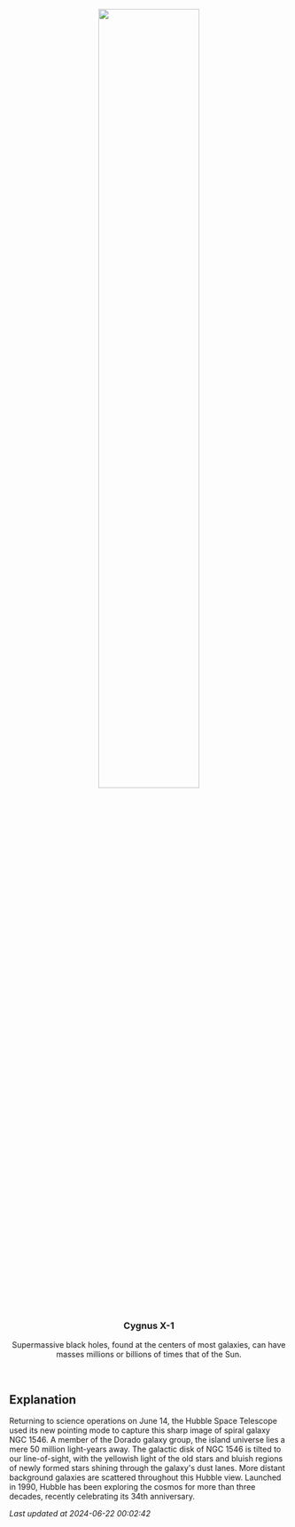 <p align='center'>
    <img src='https://apod.nasa.gov/apod/image/2406/NGC1546compassHST1024.jpg' width='60%' />
    <h3 align="center">Cygnus X-1</h3>
    <p align="center">Supermassive black holes, found at the centers of most galaxies, can have masses millions or billions of times that of the Sun.</p>
</p>
<br/>

Explanation
--
Returning to science operations on June 14, the Hubble Space Telescope used its new pointing mode to capture this sharp image of spiral galaxy NGC 1546. A member of the Dorado galaxy group, the island universe lies a mere 50 million light-years away. The galactic disk of NGC 1546 is tilted to our line-of-sight, with the yellowish light of the old stars and bluish regions of newly formed stars shining through the galaxy's dust lanes. More distant background galaxies are scattered throughout this Hubble view. Launched in 1990, Hubble has been exploring the cosmos for more than three decades, recently celebrating its 34th anniversary.


*Last updated at 2024-06-22 00:02:42*
